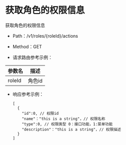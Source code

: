 # 获取角色的权限信息
获取角色的权限信息

- Path：/v1/roles/{roleId}/actions

- Method：GET

- 请求路由参考示例：

|参数名      |描述 |
|----------- |----------- |
|roleId  |角色id |

- 响应参考示例：
  ```
  [
    {
      "id":0, // 权限id
      "name"："this is a string"，// 权限名称
      "type":0, // 权限类型 0：接口功能，1:菜单功能
      "description"："this is a string"，// 权限描述
    }
  ] 
